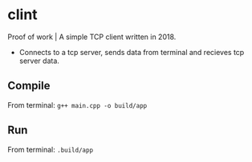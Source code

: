 # clint
Proof of work | A simple TCP client written in 2018.
* Connects to a tcp server, sends data from terminal and recieves tcp server data.

## Compile
From terminal:
```g++ main.cpp -o build/app```

## Run
From terminal:
```.build/app```